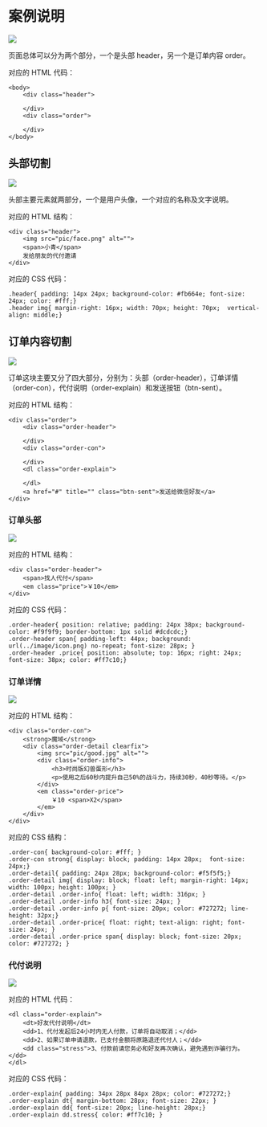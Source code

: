 # 案例说明

![](/assets/wap-layout-analysis.png)

页面总体可以分为两个部分，一个是头部 header，另一个是订单内容 order。

对应的 HTML 代码：

```
<body>
    <div class="header">

    </div>
    <div class="order">

    </div>
</body>
```

## 头部切割

![](/assets/wap-layout-header-analysis.png)

头部主要元素就两部分，一个是用户头像，一个对应的名称及文字说明。

对应的 HTML 结构：

```
<div class="header">
    <img src="pic/face.png" alt="">
    <span>小青</span>
    发给朋友的代付邀请
</div>
```

对应的 CSS 代码：

```
.header{ padding: 14px 24px; background-color: #fb664e; font-size: 24px; color: #fff;}
.header img{ margin-right: 16px; width: 70px; height: 70px;  vertical-align: middle;}
```

## 订单内容切割

![](/assets/wap-layout-order-analysis.png)

订单这块主要又分了四大部分，分别为：头部（order-header），订单详情（order-con），代付说明（order-explain）和发送按钮（btn-sent）。

对应的 HTML 结构：

```
<div class="order">
    <div class="order-header">

    </div>
    <div class="order-con">

    </div>
    <dl class="order-explain">

    </dl>
    <a href="#" title="" class="btn-sent">发送给微信好友</a>
</div>
```

### 订单头部

![](/assets/wap-layout-order-header-analysis.png)

对应的 HTML 结构：

```
<div class="order-header">
    <span>找人代付</span>
    <em class="price">￥10</em>
</div>
```

对应的 CSS 代码：

```
.order-header{ position: relative; padding: 24px 38px; background-color: #f9f9f9; border-bottom: 1px solid #dcdcdc;}
.order-header span{ padding-left: 44px; background: url(../image/icon.png) no-repeat; font-size: 28px; }
.order-header .price{ position: absolute; top: 16px; right: 24px; font-size: 38px; color: #ff7c10;}
```

### 订单详情

![](/assets/wap-layout-order-con-analysis.png)

对应的 HTML 结构：

```
<div class="order-con">
    <strong>魔域</strong>
    <div class="order-detail clearfix">
        <img src="pic/good.jpg" alt="">
        <div class="order-info">
            <h3>时尚版幻兽蛋形</h3>
            <p>使用之后60秒内提升自己50%的战斗力，持续30秒，40秒等待。</p>
        </div>
        <em class="order-price">
            ￥10 <span>X2</span>
        </em>
    </div>
</div>
```

对应的 CSS 结构：

```
.order-con{ background-color: #fff; }
.order-con strong{ display: block; padding: 14px 28px;  font-size: 24px;}
.order-detail{ padding: 24px 28px; background-color: #f5f5f5;}
.order-detail img{ display: block; float: left; margin-right: 14px; width: 100px; height: 100px; }
.order-detail .order-info{ float: left; width: 316px; }
.order-detail .order-info h3{ font-size: 24px; }
.order-detail .order-info p{ font-size: 20px; color: #727272; line-height: 32px;}
.order-detail .order-price{ float: right; text-align: right; font-size: 24px; }
.order-detail .order-price span{ display: block; font-size: 20px; color: #727272; }
```

### 代付说明

![](/assets/wap-layout-order-tip-analysis.png)

对应的 HTML 代码：

```
<dl class="order-explain">
    <dt>好友代付说明</dt>
    <dd>1、代付发起后24小时内无人付款，订单将自动取消；</dd>
    <dd>2、如果订单申请退款，已支付金额将原路退还代付人；</dd>
    <dd class="stress">3、付款前请您务必和好友再次确认，避免遇到诈骗行为。</dd>
</dl>
```

对应的 CSS 代码：

```
.order-explain{ padding: 34px 28px 84px 28px; color: #727272;}
.order-explain dt{ margin-bottom: 28px; font-size: 22px; }
.order-explain dd{ font-size: 20px; line-height: 28px;}
.order-explain dd.stress{ color: #ff7c10; }
```


